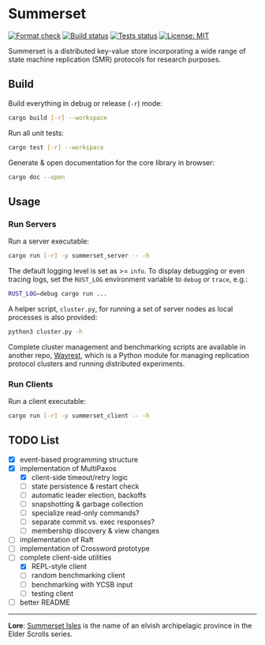 # Summerset

[![Format check](https://github.com/josehu07/summerset/actions/workflows/format.yml/badge.svg)](https://github.com/josehu07/summerset/actions?query=josehu07%3Aformat)
[![Build status](https://github.com/josehu07/summerset/actions/workflows/build.yml/badge.svg)](https://github.com/josehu07/summerset/actions?query=josehu07%3Abuild)
[![Tests status](https://github.com/josehu07/summerset/actions/workflows/tests.yml/badge.svg)](https://github.com/josehu07/summerset/actions?query=josehu07%3Atests)
[![License: MIT](https://img.shields.io/badge/License-MIT-blue.svg)](https://opensource.org/licenses/MIT)

Summerset is a distributed key-value store incorporating a wide range of state machine replication (SMR) protocols for research purposes.

## Build

Build everything in debug or release (`-r`) mode:

```bash
cargo build [-r] --workspace
```

Run all unit tests:

```bash
cargo test [-r] --workspace
```

Generate & open documentation for the core library in browser:

```bash
cargo doc --open
```

## Usage

### Run Servers

Run a server executable:

```bash
cargo run [-r] -p summerset_server -- -h
```

The default logging level is set as >= `info`. To display debugging or even tracing logs, set the `RUST_LOG` environment variable to `debug` or `trace`, e.g.:

```bash
RUST_LOG=debug cargo run ...
```

A helper script, `cluster.py`, for running a set of server nodes as local processes is also provided:

```bash
python3 cluster.py -h
```

Complete cluster management and benchmarking scripts are available in another repo, [Wayrest](https://github.com/josehu07/wayrest), which is a Python module for managing replication protocol clusters and running distributed experiments.

### Run Clients

Run a client executable:

```bash
cargo run [-r] -p summerset_client -- -h
```

## TODO List

- [x] event-based programming structure
- [x] implementation of MultiPaxos
  - [x] client-side timeout/retry logic
  - [ ] state persistence & restart check
  - [ ] automatic leader election, backoffs
  - [ ] snapshotting & garbage collection
  - [ ] specialize read-only commands?
  - [ ] separate commit vs. exec responses?
  - [ ] membership discovery & view changes
- [ ] implementation of Raft
- [ ] implementation of Crossword prototype
- [ ] complete client-side utilities
  - [x] REPL-style client
  - [ ] random benchmarking client
  - [ ] benchmarking with YCSB input
  - [ ] testing client
- [ ] better README

---

**Lore**: [Summerset Isles](https://en.uesp.net/wiki/Online:Summerset) is the name of an elvish archipelagic province in the Elder Scrolls series.
